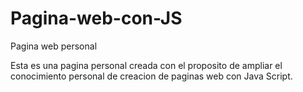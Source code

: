 # Pagina-web-con-JS
Pagina web personal

Esta es una pagina personal creada con el proposito de ampliar el conocimiento personal de creacion de paginas web con Java Script.
